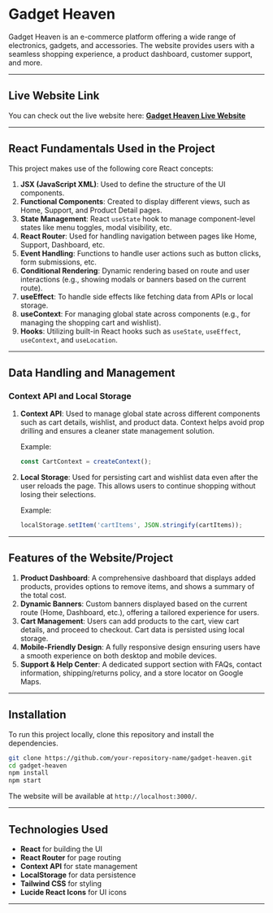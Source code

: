 

# Gadget Heaven

Gadget Heaven is an e-commerce platform offering a wide range of electronics, gadgets, and accessories. The website provides users with a seamless shopping experience, a product dashboard, customer support, and more.

---

## Live Website Link

You can check out the live website here:
**[Gadget Heaven Live Website](https://gadget-heaven-sv.netlify.app/)**

---

## React Fundamentals Used in the Project

This project makes use of the following core React concepts:

1. **JSX (JavaScript XML)**: Used to define the structure of the UI components.
2. **Functional Components**: Created to display different views, such as Home, Support, and Product Detail pages.
3. **State Management**: React `useState` hook to manage component-level states like menu toggles, modal visibility, etc.
4. **React Router**: Used for handling navigation between pages like Home, Support, Dashboard, etc.
5. **Event Handling**: Functions to handle user actions such as button clicks, form submissions, etc.
6. **Conditional Rendering**: Dynamic rendering based on route and user interactions (e.g., showing modals or banners based on the current route).
7. **useEffect**: To handle side effects like fetching data from APIs or local storage.
8. **useContext**: For managing global state across components (e.g., for managing the shopping cart and wishlist).
9. **Hooks**: Utilizing built-in React hooks such as `useState`, `useEffect`, `useContext`, and `useLocation`.

---

## Data Handling and Management

### Context API and Local Storage

1. **Context API**: Used to manage global state across different components such as cart details, wishlist, and product data. Context helps avoid prop drilling and ensures a cleaner state management solution.

   Example:

   ```jsx
   const CartContext = createContext();
   ```

2. **Local Storage**: Used for persisting cart and wishlist data even after the user reloads the page. This allows users to continue shopping without losing their selections.

   Example:

   ```jsx
   localStorage.setItem('cartItems', JSON.stringify(cartItems));
   ```

---

## Features of the Website/Project

1. **Product Dashboard**: A comprehensive dashboard that displays added products, provides options to remove items, and shows a summary of the total cost.
2. **Dynamic Banners**: Custom banners displayed based on the current route (Home, Dashboard, etc.), offering a tailored experience for users.
3. **Cart Management**: Users can add products to the cart, view cart details, and proceed to checkout. Cart data is persisted using local storage.
4. **Mobile-Friendly Design**: A fully responsive design ensuring users have a smooth experience on both desktop and mobile devices.
5. **Support & Help Center**: A dedicated support section with FAQs, contact information, shipping/returns policy, and a store locator on Google Maps.

---

## Installation

To run this project locally, clone this repository and install the dependencies.

```bash
git clone https://github.com/your-repository-name/gadget-heaven.git
cd gadget-heaven
npm install
npm start
```

The website will be available at `http://localhost:3000/`.

---

## Technologies Used

* **React** for building the UI
* **React Router** for page routing
* **Context API** for state management
* **LocalStorage** for data persistence
* **Tailwind CSS** for styling
* **Lucide React Icons** for UI icons

---

